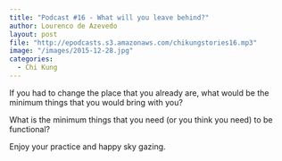 ```yaml
---
title: "Podcast #16 - What will you leave behind?"
author: Lourenco de Azevedo
layout: post
file: "http://epodcasts.s3.amazonaws.com/chikungstories16.mp3"
image: "/images/2015-12-28.jpg"
categories:
  - Chi Kung
---
```

If you had to change the place that you already are, what would be the minimum things that you would bring with you?

What is the minimum things that you need (or you think you need) to be functional?

Enjoy your practice and happy sky gazing.